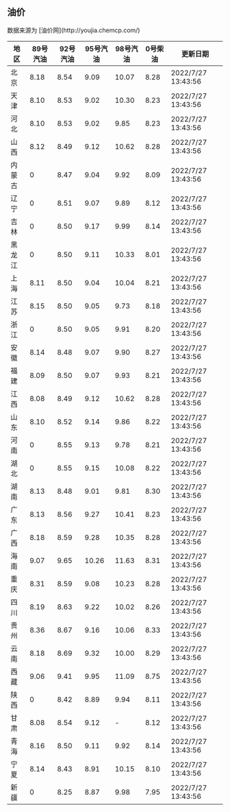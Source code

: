 
<!DOCTYPE html>
<html lang="zh-cn">
<head>
<link href="https://cdn.jsdelivr.net/gh/RookieFanzk/link/github.css" rel="stylesheet">
</head>

<body>
<h2>油价</h2>
<p>数据来源为 [油价网](http://youjia.chemcp.com/) </p>
<table>
<thead>
<tr>
<th>地区</th>
<th>89号汽油</th>
<th>92号汽油</th>
<th>95号汽油</th>
<th>98号汽油</th>
<th>0号柴油</th>
<th>更新日期</th>
</tr>
</thead>
<tbody>
<tr>
<td>北京</td>
<td>8.18</td>
<td>8.54</td>
<td>9.09</td>
<td>10.07</td>
<td>8.28</td>
<td>2022/7/27 13:43:56</td>
</tr>
<tr>
<td>天津</td>
<td>8.10</td>
<td>8.53</td>
<td>9.02</td>
<td>10.30</td>
<td>8.23</td>
<td>2022/7/27 13:43:56</td>
</tr>
<tr>
<td>河北</td>
<td>8.10</td>
<td>8.53</td>
<td>9.02</td>
<td>9.85</td>
<td>8.23</td>
<td>2022/7/27 13:43:56</td>
</tr>
<tr>
<td>山西</td>
<td>8.12</td>
<td>8.49</td>
<td>9.12</td>
<td>10.62</td>
<td>8.28</td>
<td>2022/7/27 13:43:56</td>
</tr>
<tr>
<td>内蒙古</td>
<td>0</td>
<td>8.47</td>
<td>9.04</td>
<td>9.92</td>
<td>8.09</td>
<td>2022/7/27 13:43:56</td>
</tr>
<tr>
<td>辽宁</td>
<td>0</td>
<td>8.51</td>
<td>9.07</td>
<td>9.89</td>
<td>8.12</td>
<td>2022/7/27 13:43:56</td>
</tr>
<tr>
<td>吉林</td>
<td>0</td>
<td>8.50</td>
<td>9.17</td>
<td>9.99</td>
<td>8.14</td>
<td>2022/7/27 13:43:56</td>
</tr>
<tr>
<td>黑龙江</td>
<td>0</td>
<td>8.50</td>
<td>9.11</td>
<td>10.33</td>
<td>8.01</td>
<td>2022/7/27 13:43:56</td>
</tr>
<tr>
<td>上海</td>
<td>8.11</td>
<td>8.50</td>
<td>9.04</td>
<td>10.04</td>
<td>8.21</td>
<td>2022/7/27 13:43:56</td>
</tr>
<tr>
<td>江苏</td>
<td>8.15</td>
<td>8.50</td>
<td>9.05</td>
<td>9.73</td>
<td>8.18</td>
<td>2022/7/27 13:43:56</td>
</tr>
<tr>
<td>浙江</td>
<td>0</td>
<td>8.50</td>
<td>9.05</td>
<td>9.91</td>
<td>8.20</td>
<td>2022/7/27 13:43:56</td>
</tr>
<tr>
<td>安徽</td>
<td>8.14</td>
<td>8.48</td>
<td>9.07</td>
<td>9.90</td>
<td>8.27</td>
<td>2022/7/27 13:43:56</td>
</tr>
<tr>
<td>福建</td>
<td>8.09</td>
<td>8.50</td>
<td>9.07</td>
<td>9.93</td>
<td>8.21</td>
<td>2022/7/27 13:43:56</td>
</tr>
<tr>
<td>江西</td>
<td>8.08</td>
<td>8.49</td>
<td>9.12</td>
<td>10.62</td>
<td>8.28</td>
<td>2022/7/27 13:43:56</td>
</tr>
<tr>
<td>山东</td>
<td>8.10</td>
<td>8.52</td>
<td>9.14</td>
<td>9.86</td>
<td>8.22</td>
<td>2022/7/27 13:43:56</td>
</tr>
<tr>
<td>河南</td>
<td>0</td>
<td>8.55</td>
<td>9.13</td>
<td>9.78</td>
<td>8.21</td>
<td>2022/7/27 13:43:56</td>
</tr>
<tr>
<td>湖北</td>
<td>0</td>
<td>8.55</td>
<td>9.15</td>
<td>10.08</td>
<td>8.22</td>
<td>2022/7/27 13:43:56</td>
</tr>
<tr>
<td>湖南</td>
<td>8.13</td>
<td>8.48</td>
<td>9.01</td>
<td>9.81</td>
<td>8.30</td>
<td>2022/7/27 13:43:56</td>
</tr>
<tr>
<td>广东</td>
<td>8.13</td>
<td>8.56</td>
<td>9.27</td>
<td>10.41</td>
<td>8.23</td>
<td>2022/7/27 13:43:56</td>
</tr>
<tr>
<td>广西</td>
<td>8.18</td>
<td>8.59</td>
<td>9.28</td>
<td>10.35</td>
<td>8.28</td>
<td>2022/7/27 13:43:56</td>
</tr>
<tr>
<td>海南</td>
<td>9.07</td>
<td>9.65</td>
<td>10.26</td>
<td>11.63</td>
<td>8.31</td>
<td>2022/7/27 13:43:56</td>
</tr>
<tr>
<td>重庆</td>
<td>8.31</td>
<td>8.59</td>
<td>9.08</td>
<td>10.23</td>
<td>8.28</td>
<td>2022/7/27 13:43:56</td>
</tr>
<tr>
<td>四川</td>
<td>8.19</td>
<td>8.63</td>
<td>9.22</td>
<td>10.02</td>
<td>8.26</td>
<td>2022/7/27 13:43:56</td>
</tr>
<tr>
<td>贵州</td>
<td>8.36</td>
<td>8.67</td>
<td>9.16</td>
<td>10.06</td>
<td>8.33</td>
<td>2022/7/27 13:43:56</td>
</tr>
<tr>
<td>云南</td>
<td>8.18</td>
<td>8.69</td>
<td>9.32</td>
<td>10.00</td>
<td>8.29</td>
<td>2022/7/27 13:43:56</td>
</tr>
<tr>
<td>西藏</td>
<td>9.06</td>
<td>9.41</td>
<td>9.95</td>
<td>11.09</td>
<td>8.75</td>
<td>2022/7/27 13:43:56</td>
</tr>
<tr>
<td>陕西</td>
<td>0</td>
<td>8.42</td>
<td>8.89</td>
<td>9.94</td>
<td>8.11</td>
<td>2022/7/27 13:43:56</td>
</tr>
<tr>
<td>甘肃</td>
<td>8.08</td>
<td>8.54</td>
<td>9.12</td>
<td>-</td>
<td>8.12</td>
<td>2022/7/27 13:43:56</td>
</tr>
<tr>
<td>青海</td>
<td>8.16</td>
<td>8.50</td>
<td>9.11</td>
<td>9.92</td>
<td>8.14</td>
<td>2022/7/27 13:43:56</td>
</tr>
<tr>
<td>宁夏</td>
<td>8.14</td>
<td>8.43</td>
<td>8.91</td>
<td>10.15</td>
<td>8.10</td>
<td>2022/7/27 13:43:56</td>
</tr>
<tr>
<td>新疆</td>
<td>0</td>
<td>8.25</td>
<td>8.87</td>
<td>9.98</td>
<td>7.95</td>
<td>2022/7/27 13:43:56</td>
</tr>
</tbody>
</table>
</body>
</html>

